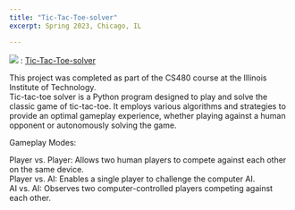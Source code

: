 ```yaml
---
title: "Tic-Tac-Toe-solver"
excerpt: Spring 2023, Chicago, IL

---
```

 
<img src="https://img.shields.io/badge/GitHub-181717?style=flat-square&logo=GitHub&logoColor=white"/> : [Tic-Tac-Toe-solver](https://github.com/Juhyunn0/Tic-Tac-Toe-solver)

This project was completed as part of the CS480 course at the Illinois Institute of Technology.   
Tic-tac-toe solver is a Python program designed to play and solve the classic game of tic-tac-toe. It employs various algorithms and strategies to provide an optimal gameplay experience, whether playing against a human opponent or autonomously solving the game.
  
Gameplay Modes:  
  
Player vs. Player: Allows two human players to compete against each other on the same device.  
Player vs. AI: Enables a single player to challenge the computer AI.  
AI vs. AI: Observes two computer-controlled players competing against each other.  
